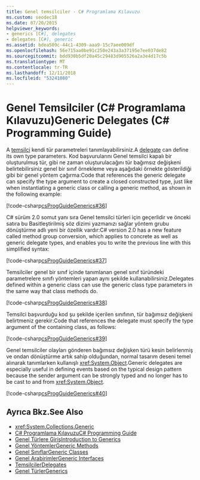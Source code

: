 ```yaml
---
title: Genel temsilciler - C# Programlama Kılavuzu
ms.custom: seodec18
ms.date: 07/20/2015
helpviewer_keywords:
- generics [C#], delegates
- delegates [C#], generic
ms.assetid: bdea509c-44c1-4309-aaa9-15c7aee009df
ms.openlocfilehash: 56e715aa0be91c250e243a3a37195e7ee037de82
ms.sourcegitcommit: bdd930b5df20a45c29483d905526a2a3e4d17c5b
ms.translationtype: MT
ms.contentlocale: tr-TR
ms.lasthandoff: 12/11/2018
ms.locfileid: "53241080"
---
```

# <a name="generic-delegates-c-programming-guide"></a><span data-ttu-id="e11a7-102">Genel Temsilciler (C# Programlama Kılavuzu)</span><span class="sxs-lookup"><span data-stu-id="e11a7-102">Generic Delegates (C# Programming Guide)</span></span>
<span data-ttu-id="e11a7-103">A [temsilci](../../../csharp/language-reference/keywords/delegate.md) kendi tür parametreleri tanımlayabilirsiniz.</span><span class="sxs-lookup"><span data-stu-id="e11a7-103">A [delegate](../../../csharp/language-reference/keywords/delegate.md) can define its own type parameters.</span></span> <span data-ttu-id="e11a7-104">Kod başvurularını Genel temsilci kapalı bir oluşturulmuş tür, gibi ne zaman oluşturulacağını tür bağımsız değişkeni belirtebilirsiniz genel bir sınıf örnekleme veya aşağıdaki örnekte gösterildiği gibi bir genel yöntem çağırma:</span><span class="sxs-lookup"><span data-stu-id="e11a7-104">Code that references the generic delegate can specify the type argument to create a closed constructed type, just like when instantiating a generic class or calling a generic method, as shown in the following example:</span></span>  
  
 [!code-csharp[csProgGuideGenerics#36](../../../csharp/programming-guide/generics/codesnippet/CSharp/generic-delegates_1.cs)]  
  
 <span data-ttu-id="e11a7-105">C# sürüm 2.0 somut yanı sıra Genel temsilci türleri için geçerlidir ve önceki satıra bu Basitleştirilmiş söz dizimi yazmanızı sağlar yöntem grubu dönüştürme adlı yeni bir özellik vardır:</span><span class="sxs-lookup"><span data-stu-id="e11a7-105">C# version 2.0 has a new feature called method group conversion, which applies to concrete as well as generic delegate types, and enables you to write the previous line with this simplified syntax:</span></span>  
  
 [!code-csharp[csProgGuideGenerics#37](../../../csharp/programming-guide/generics/codesnippet/CSharp/generic-delegates_2.cs)]  
  
 <span data-ttu-id="e11a7-106">Temsilciler genel bir sınıf içinde tanımlanan genel sınıf türündeki parametrelere sınıfı yöntemleri yapan aynı şekilde kullanabilirsiniz.</span><span class="sxs-lookup"><span data-stu-id="e11a7-106">Delegates defined within a generic class can use the generic class type parameters in the same way that class methods do.</span></span>  
  
 [!code-csharp[csProgGuideGenerics#38](../../../csharp/programming-guide/generics/codesnippet/CSharp/generic-delegates_3.cs)]  
  
 <span data-ttu-id="e11a7-107">Temsilci başvurduğu kod şu şekilde içerilen sınıfının, tür bağımsız değişkeni belirtmeniz gerekir:</span><span class="sxs-lookup"><span data-stu-id="e11a7-107">Code that references the delegate must specify the type argument of the containing class, as follows:</span></span>  
  
 [!code-csharp[csProgGuideGenerics#39](../../../csharp/programming-guide/generics/codesnippet/CSharp/generic-delegates_4.cs)]  
  
 <span data-ttu-id="e11a7-108">Genel temsilciler olayları gönderen bağımsız değişken türü kesin belirlenmiş ve ondan dönüştürme artık sahip olduğundan, normal tasarım deseni temel alınarak tanımlarken kullanışlı <xref:System.Object>.</span><span class="sxs-lookup"><span data-stu-id="e11a7-108">Generic delegates are especially useful in defining events based on the typical design pattern because the sender argument can be strongly typed and no longer has to be cast to and from <xref:System.Object>.</span></span>  
  
 [!code-csharp[csProgGuideGenerics#40](../../../csharp/programming-guide/generics/codesnippet/CSharp/generic-delegates_5.cs)]  
  
## <a name="see-also"></a><span data-ttu-id="e11a7-109">Ayrıca Bkz.</span><span class="sxs-lookup"><span data-stu-id="e11a7-109">See Also</span></span>

- <xref:System.Collections.Generic>  
- [<span data-ttu-id="e11a7-110">C# Programlama Kılavuzu</span><span class="sxs-lookup"><span data-stu-id="e11a7-110">C# Programming Guide</span></span>](../../../csharp/programming-guide/index.md)  
- [<span data-ttu-id="e11a7-111">Genel Türlere Giriş</span><span class="sxs-lookup"><span data-stu-id="e11a7-111">Introduction to Generics</span></span>](../../../csharp/programming-guide/generics/introduction-to-generics.md)  
- [<span data-ttu-id="e11a7-112">Genel Yöntemler</span><span class="sxs-lookup"><span data-stu-id="e11a7-112">Generic Methods</span></span>](../../../csharp/programming-guide/generics/generic-methods.md)  
- [<span data-ttu-id="e11a7-113">Genel Sınıflar</span><span class="sxs-lookup"><span data-stu-id="e11a7-113">Generic Classes</span></span>](../../../csharp/programming-guide/generics/generic-classes.md)  
- [<span data-ttu-id="e11a7-114">Genel Arabirimler</span><span class="sxs-lookup"><span data-stu-id="e11a7-114">Generic Interfaces</span></span>](../../../csharp/programming-guide/generics/generic-interfaces.md)  
- [<span data-ttu-id="e11a7-115">Temsilciler</span><span class="sxs-lookup"><span data-stu-id="e11a7-115">Delegates</span></span>](../../../csharp/programming-guide/delegates/index.md)  
- [<span data-ttu-id="e11a7-116">Genel Türler</span><span class="sxs-lookup"><span data-stu-id="e11a7-116">Generics</span></span>](~/docs/standard/generics/index.md)
